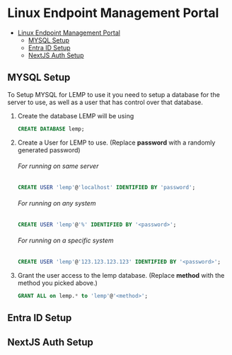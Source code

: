 # Linux Endpoint Management Portal

- [Linux Endpoint Management Portal](#linux-endpoint-management-portal)
  - [MYSQL Setup](#mysql-setup)
  - [Entra ID Setup](#entra-id-setup)
  - [NextJS Auth Setup](#nextjs-auth-setup)



## MYSQL Setup
To Setup MYSQL for LEMP to use it you need to setup a database for the server to use, as well as a user that has control over that database.
1. Create the database LEMP will be using 
    ```sql
    CREATE DATABASE lemp;
    ```
2. Create a User for LEMP to use. (Replace **password** with a randomly generated password)
    ###### For running on same server
    ```sql
    CREATE USER 'lemp'@'localhost' IDENTIFIED BY 'password';
    ```
    ###### For running on any system 
    ```sql
    CREATE USER 'lemp'@'%' IDENTIFIED BY '<password>';
    ``` 
    ###### For running on a specific system
    ```sql
    CREATE USER 'lemp'@'123.123.123.123' IDENTIFIED BY '<password>';
    ``` 
3. Grant the user access to the lemp database. (Replace **method** with the method you picked above.)
   ```sql
   GRANT ALL on lemp.* to 'lemp'@'<method>';
   ```
## Entra ID Setup

## NextJS Auth Setup

